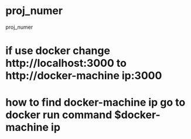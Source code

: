 # proj_numer
proj_numer
# if use docker change http://localhost:3000 to http://docker-machine ip:3000
# how to find docker-machine ip go to docker run command $docker-machine ip

